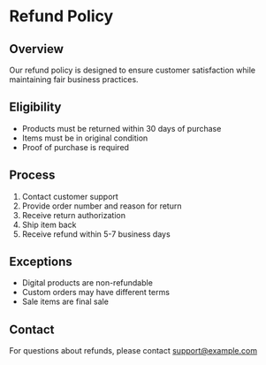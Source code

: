# Refund Policy

## Overview
Our refund policy is designed to ensure customer satisfaction while maintaining fair business practices.

## Eligibility
- Products must be returned within 30 days of purchase
- Items must be in original condition
- Proof of purchase is required

## Process
1. Contact customer support
2. Provide order number and reason for return
3. Receive return authorization
4. Ship item back
5. Receive refund within 5-7 business days

## Exceptions
- Digital products are non-refundable
- Custom orders may have different terms
- Sale items are final sale

## Contact
For questions about refunds, please contact support@example.com 